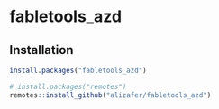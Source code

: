 
<!-- README.md is generated from README.Rmd. Please edit that file -->

# fabletools_azd



## Installation

``` r
install.packages("fabletools_azd")
```

``` r
# install.packages("remotes")
remotes::install_github("alizafer/fabletools_azd")
```
